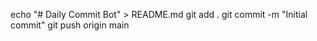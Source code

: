 echo "# Daily Commit Bot" > README.md
git add .
git commit -m "Initial commit"
git push origin main
